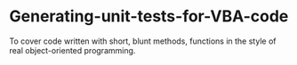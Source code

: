 # Generating-unit-tests-for-VBA-code
To cover code written with short, blunt methods, functions in the style of real object-oriented programming.
